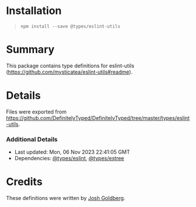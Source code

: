 # Installation
> `npm install --save @types/eslint-utils`

# Summary
This package contains type definitions for eslint-utils (https://github.com/mysticatea/eslint-utils#readme).

# Details
Files were exported from https://github.com/DefinitelyTyped/DefinitelyTyped/tree/master/types/eslint-utils.

### Additional Details
 * Last updated: Mon, 06 Nov 2023 22:41:05 GMT
 * Dependencies: [@types/eslint](https://npmjs.com/package/@types/eslint), [@types/estree](https://npmjs.com/package/@types/estree)

# Credits
These definitions were written by [Josh Goldberg](https://github.com/JoshuaKGoldberg).
